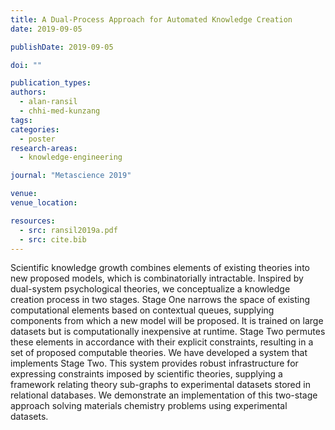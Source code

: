 ```yaml
---
title: A Dual-Process Approach for Automated Knowledge Creation
date: 2019-09-05

publishDate: 2019-09-05

doi: ""

publication_types:
authors:
  - alan-ransil
  - chhi-med-kunzang
tags:
categories:
  - poster
research-areas:
  - knowledge-engineering

journal: "Metascience 2019"

venue:
venue_location: 

resources:
  - src: ransil2019a.pdf
  - src: cite.bib
---
```

Scientific knowledge growth combines elements of existing theories into new proposed models, which is combinatorially intractable. Inspired by dual-system psychological theories, we conceptualize a knowledge creation process in two stages. Stage One narrows the space of existing computational elements based on contextual queues, supplying components from which a new model will be proposed. It is trained on large datasets but is computationally inexpensive at runtime. Stage Two permutes these elements in accordance with their explicit constraints, resulting in a set of proposed computable theories. We have developed a system that implements Stage Two. This system provides robust infrastructure for expressing constraints imposed by scientific theories, supplying a framework relating theory sub-graphs to experimental datasets stored in relational databases. We demonstrate an implementation of this two-stage approach solving materials chemistry problems using experimental datasets.
